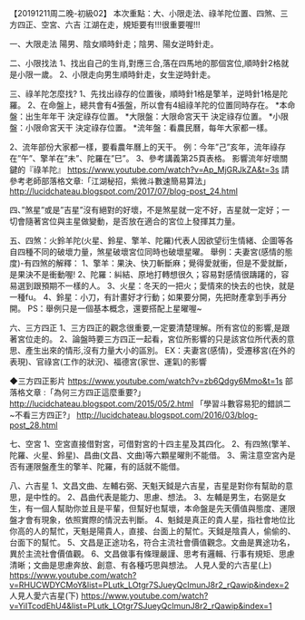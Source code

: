 【20191211周二晚-初級02】
本次重點：大、小限走法、祿羊陀位置、四煞、三方四正、空宮、六吉
江湖在走，規矩要有!!!很重要喔!!!

一、大限走法
陽男、陰女順時針走；陰男、陽女逆時針走。

二、小限找法
1、找出自己的生肖,對應三合,落在四馬地的那個宮位,順時針2格就是小限一歲。
2、小限走向男生順時針走，女生逆時針走。

三、祿羊陀怎麼找?
1、先找出祿存的位置後，順時針1格是擎羊，逆時針1格是陀羅。
2、在命盤上，總共會有4張盤，所以會有4組祿羊陀的位置同時存在。
*本命盤：出生年年干 決定祿存位置。
*大限盤：大限命宮天干 決定祿存位置。
*小限盤：小限命宮天干 決定祿存位置。
*流年盤：看農民曆，每年大家都一樣。

2、流年部份大家都一樣，要看農年曆上的天干。
例：今年”己”亥年，流年祿存在”午”、擎羊在”未”、陀羅在”巳”。
3、參考講義第25頁表格。
影響流年好壞關鍵的『祿羊陀』
https://www.youtube.com/watch?v=Ap_MjGRJkZA&t=3s
請參考老師部落格文章:「江湖秘招，紫微斗數速簡易算法」
http://lucidchateau.blogspot.com/2017/07/blog-post_24.html

四、”煞星”或是”吉星”沒有絕對的好壞，不是煞星就一定不好，吉星就一定好；一切會隨著宮位與主星做變動，是否放在適合的宮位上發揮其力量。

五、四煞：火鈴羊陀(火星、鈴星、擎羊、陀羅)代表人因欲望衍生情緒、企圖等各自四種不同的破壞力量，煞星破壞宮位同時也破壞星曜。
舉例：夫妻宮(感情的態度)-有四煞的解釋：
1、擎羊：果決、快刀斬斷麻；覺得愛就衝，但是不愛就斷，是果決不是衝動喔!
2、陀羅：糾結、原地打轉想很久；容易對感情很躊躇的，容易選到跟預期不一樣的人。
3、火星：冬天的一把火；愛情來的快去的也快，就是一種fu。
4、鈴星：小刀，有計畫好才行動；如果要分開，先把財產拿到手再分開。
PS：舉例只是一個基本概念，還要搭配上星曜喔~

六、三方四正
1、三方四正的觀念很重要,一定要清楚理解。所有宮位的影響,是跟著宮位走的。
2、論盤時要三方四正一起看，宮位所影響的只是該宮位所代表的意思、產生出來的情形,沒有力量大小的區別。
EX：夫妻宮(感情)，受遷移宮(在外的表現)、官祿宮(工作的狀況)、福德宮(家世、運氣)的影響

◆三方四正影片
https://www.youtube.com/watch?v=zb6Qdgy6Mmo&t=1s
部落格文章 :「為何三方四正這麼重要?」
http://lucidchateau.blogspot.com/2015/05/2.html
「學習斗數容易犯的錯誤二~不看三方四正?」
http://lucidchateau.blogspot.com/2016/03/blog-post_28.html

七、空宮
1、空宮直接借對宮，可借對宮的十四主星及其四化。
2、有四煞(擎羊、陀羅、火星、鈴星)、昌曲(文昌、文曲)等六顆星曜則不能借。
3、需注意空宮內是否有運限盤產生的擎羊、陀羅，有的話就不能借。

八、六吉星
1、文昌文曲、左輔右弼、天魁天鉞是六吉星，吉星是對你有幫助的意思，是中性的。
2、昌曲代表是能力、思慮、想法。
3、左輔是男生，右弼是女生，有一個人幫助你並且是平輩，但幫好也幫壞，本命盤是先天價值與態度、運限盤才會有現象，依照實際的情況去判斷。
4、魁鉞是真正的貴人星，指社會地位比你高的人的幫忙，天魁是陽貴人，直接、台面上的幫忙。天鉞是陰貴人，偷偷的、台面下的幫忙。
5、文昌是正途功名，符合主流社會價值觀念。文曲是異途功名，異於主流社會價值觀。
6、文昌做事有條理嚴謹、思考有邏輯、行事有規矩、思慮清晰；文曲是思慮奔放、創意、有各種巧思與想法。
人見人愛的六吉星(上)
https://www.youtube.com/watch?v=RHUCWDYCMoY&list=PLutk_LOtgr7SJueyQcImunJ8r2_rQawip&index=2
人見人愛六吉星(下)
https://www.youtube.com/watch?v=YiITcodEhU4&list=PLutk_LOtgr7SJueyQcImunJ8r2_rQawip&index=1